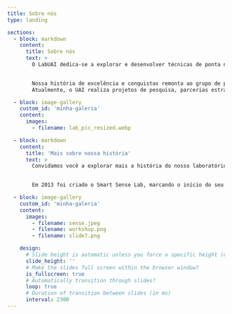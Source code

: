 ```yaml
---
title: Sobre nós
type: landing

sections:
  - block: markdown
    content:
      title: Sobre nós
      text: >
        O LabUAI dedica-se a explorar e desenvolver técnicas de ponta no domínio da inteligência artificial, aprendizagem automática, ciência de dados e análise. O foco principal do laboratório está na investigação de temas relacionados ao uso de dados complexos (tabelas, textos, imagens, séries temporais, gráficos, etc.) por inteligência artificial, aprendizado de máquina, ciência de dados e técnicas de estatística.

        
        Nossa história de excelência e conquistas remonta ao grupo de pesquisa Smart Sense Lab, fundado em 2013, e ao Laboratório de Aprendizagem Estatística fundado em 2020. Em junho de 2023, os professores de ambos os laboratórios, Flavio Figueiredo, Renato Martins, Pedro Olmo e William Schwartz, deram origem ao UAI.
        Atualmente, o UAI realiza projetos de pesquisa, parcerias estratégicas de Pesquisa e Desenvolvimento (P&D) e treinamentos em colaboração com diversos parceiros, como Petrobras, Trixel, Localiza, C&A, Maxtrack, HP, Samsung, Fundação Estadual de Amparo à Pesquisa de Minas Gerais (Fapemig), Conselho Nacional de Desenvolvimento Científico e Tecnológico (CNPq), Coordenação de Aperfeiçoamento de Pessoal de Nível Superior (Capes), Usiminas e Samarco.

  - block: image-gallery
    custom_id: 'minha-galeria'
    content:
      images:
        - filename: lab_pic_resized.webp

  - block: markdown
    content:
      title: 'Mais sobre nossa história'
      text: >
        Convidamos você a explorar mais a história do nosso laboratório, conhecendo alguns dos projetos inovadores que marcaram cada etapa da nossa jornada. Descubra como as muitas pessoas que estiveram e ainda permanecem no laboratório contribuíram com grandes ideias e pesquisas brilhantes que contribuíram para o avanço da Inteligência Artificial.

        
        Em 2013 foi criado o Smart Sense Lab, marcando o início do seu legado. Nesse mesmo ano, Cássio dos Santos Júnior conquistou o segundo lugar no 26º Congresso de Gráficos, Padrões e Imagens (SIBGRAPI) pelo trabalho na detecção de assuntos não registrados em galerias de rostos. Em 2014, Victor Hugo Cunha de Melo defendeu a primeira tese de mestrado sobre abordagens de otimização rápidas e robustas para detecção de pedestres. O primeiro workshop, DeepEyes, foi realizado durante dois dias na UFMG em 2016. Em 2017, Rafael Vareto ganhou o prêmio de segundo melhor artigo na International Joint Conference on Biometrics (IJCB) por seu trabalho sobre reconhecimento facial em galerias abertas usando funções hashing. Em 2018, Jéssica Sena defendeu a décima tese de mestrado sobre reconhecimento de atividade humana baseado em sensores vestíveis utilizando conjunto multiescala DCNN. Finalmente, em junho de 2023, os professores Flavio Figueiredo, Renato Martins e Pedro Olmo ingressaram no Smart Sense Lab de William Schwartz, formando o LabUAI.

  - block: image-gallery
    custom_id: 'minha-galeria'
    content:
      images:
        - filename: sense.jpeg
        - filename: workshop.png
        - filename: slide7.png

    design:
      # Slide height is automatic unless you force a specific height (e.g. '400px')
      slide_height: ''
      # Make the slides full screen within the browser window?
      is_fullscreen: true
      # Automatically transition through slides?
      loop: true
      # Duration of transition between slides (in ms)
      interval: 2300
---
```

